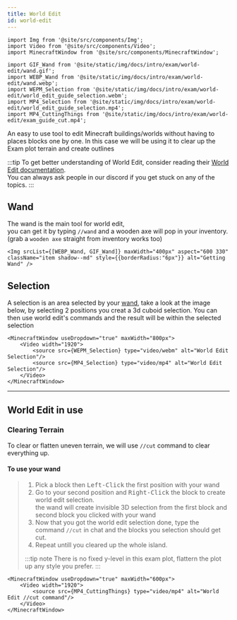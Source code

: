 ```yaml
---
title: World Edit
id: world-edit
---
```

```mdx-code-block
import Img from '@site/src/components/Img';
import Video from '@site/src/components/Video';
import MinecraftWindow from '@site/src/components/MinecraftWindow';

import GIF_Wand from '@site/static/img/docs/intro/exam/world-edit/wand.gif';
import WEBP_Wand from '@site/static/img/docs/intro/exam/world-edit/wand.webp';
import WEPM_Selection from '@site/static/img/docs/intro/exam/world-edit/world_edit_guide_selection.webm';
import MP4_Selection from '@site/static/img/docs/intro/exam/world-edit/world_edit_guide_selection.mp4';
import MP4_CuttingThings from '@site/static/img/docs/intro/exam/world-edit/exam_guide_cut.mp4';
```

An easy to use tool to edit Minecraft buildings/worlds without having to places blocks one by one.
In this case we will be using it to clear up the Exam plot terrain and create outlines

:::tip
To get better understanding of World Edit, consider reading their [World Edit documentation](https://worldedit.enginehub.org/en/latest/quickstart/).<br/>
You can always ask people in our discord if you get stuck on any of the topics.
:::

## Wand
The wand is the main tool for world edit,<br/>
you can get it by typing `//wand` and a wooden axe will pop in your inventory.<br/>
(grab a `wooden axe` straight from inventory works too)

```mdx-code-block
<Img srcList={[WEBP_Wand, GIF_Wand]} maxWidth="400px" aspect="600 330" className="item shadow--md" style={{borderRadius:"6px"}} alt="Getting Wand" />
```
## Selection
A selection is an area selected by your [wand](./world-edit#wand), take a look at the image below, by selecting 2 positions
you creat a 3d cuboid selection. You can then use world edit's commands and the result will be within the selected selection
```mdx-code-block
<MinecraftWindow useDropdown="true" maxWidth="800px">
    <Video width="1920">
        <source src={WEPM_Selection} type="video/webm" alt="World Edit Selection"/>
        <source src={MP4_Selection} type="video/mp4" alt="World Edit Selection"/>
    </Video>
</MinecraftWindow>
```
---

## World Edit in use
### Clearing Terrain
To clear or flatten uneven terrain, we will use `//cut` command to clear everything up.<br/>

#### To use your wand 
> 1. Pick a block then <kbd>Left-Click</kbd> the first position with your wand 
> 2. Go to your second position and <kbd>Right-Click</kbd> the block to create world edit selection.<br/>
> the wand will create invisible 3D selection from the first block and second block you clicked with your wand
> 3. Now that you got the world edit selection done, type the command `//cut` in chat and the blocks you selection should get cut.
> 4. Repeat untill you cleared up the whole island.
>
> :::tip note
> There is no fixed y-level in this exam plot, flattern the plot up any style you prefer.
> :::
```mdx-code-block
<MinecraftWindow useDropdown="true" maxWidth="600px">
    <Video width="1920">
        <source src={MP4_CuttingThings} type="video/mp4" alt="World Edit //cut command"/>
    </Video>
</MinecraftWindow>
```